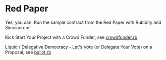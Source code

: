 #  Red Paper

Yes, you can. Run the sample contract from the Red Paper
with Rubidity and Simulacrum!


Kick Start Your Project with a Crowd Funder,
see [crowdfunder.rb](crowdfunder.rb)

Liquid / Delegative Democracy - Let's Vote (or Delegate Your Vote) on a Proposal, see [ballot.rb](ballot.rb)



